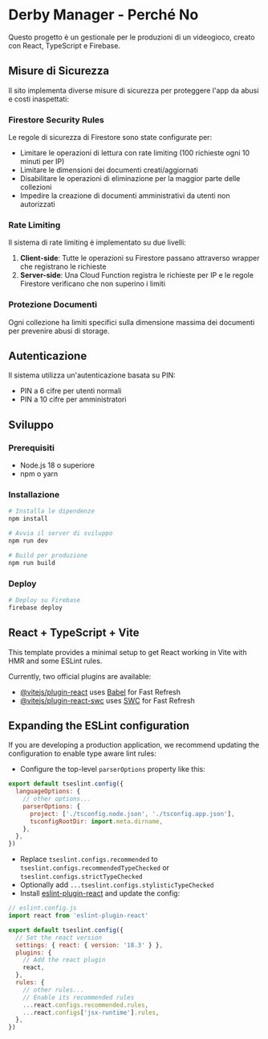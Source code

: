 # Derby Manager - Perché No

Questo progetto è un gestionale per le produzioni di un videogioco, creato con React, TypeScript e Firebase.

## Misure di Sicurezza

Il sito implementa diverse misure di sicurezza per proteggere l'app da abusi e costi inaspettati:

### Firestore Security Rules

Le regole di sicurezza di Firestore sono state configurate per:
- Limitare le operazioni di lettura con rate limiting (100 richieste ogni 10 minuti per IP)
- Limitare le dimensioni dei documenti creati/aggiornati
- Disabilitare le operazioni di eliminazione per la maggior parte delle collezioni
- Impedire la creazione di documenti amministrativi da utenti non autorizzati

### Rate Limiting

Il sistema di rate limiting è implementato su due livelli:
1. **Client-side**: Tutte le operazioni su Firestore passano attraverso wrapper che registrano le richieste
2. **Server-side**: Una Cloud Function registra le richieste per IP e le regole Firestore verificano che non superino i limiti

### Protezione Documenti

Ogni collezione ha limiti specifici sulla dimensione massima dei documenti per prevenire abusi di storage.

## Autenticazione

Il sistema utilizza un'autenticazione basata su PIN:
- PIN a 6 cifre per utenti normali
- PIN a 10 cifre per amministratori

## Sviluppo

### Prerequisiti
- Node.js 18 o superiore
- npm o yarn

### Installazione

```bash
# Installa le dipendenze
npm install

# Avvia il server di sviluppo
npm run dev

# Build per produzione
npm run build
```

### Deploy

```bash
# Deploy su Firebase
firebase deploy
```

## React + TypeScript + Vite

This template provides a minimal setup to get React working in Vite with HMR and some ESLint rules.

Currently, two official plugins are available:

- [@vitejs/plugin-react](https://github.com/vitejs/vite-plugin-react/blob/main/packages/plugin-react/README.md) uses [Babel](https://babeljs.io/) for Fast Refresh
- [@vitejs/plugin-react-swc](https://github.com/vitejs/vite-plugin-react-swc) uses [SWC](https://swc.rs/) for Fast Refresh

## Expanding the ESLint configuration

If you are developing a production application, we recommend updating the configuration to enable type aware lint rules:

- Configure the top-level `parserOptions` property like this:

```js
export default tseslint.config({
  languageOptions: {
    // other options...
    parserOptions: {
      project: ['./tsconfig.node.json', './tsconfig.app.json'],
      tsconfigRootDir: import.meta.dirname,
    },
  },
})
```

- Replace `tseslint.configs.recommended` to `tseslint.configs.recommendedTypeChecked` or `tseslint.configs.strictTypeChecked`
- Optionally add `...tseslint.configs.stylisticTypeChecked`
- Install [eslint-plugin-react](https://github.com/jsx-eslint/eslint-plugin-react) and update the config:

```js
// eslint.config.js
import react from 'eslint-plugin-react'

export default tseslint.config({
  // Set the react version
  settings: { react: { version: '18.3' } },
  plugins: {
    // Add the react plugin
    react,
  },
  rules: {
    // other rules...
    // Enable its recommended rules
    ...react.configs.recommended.rules,
    ...react.configs['jsx-runtime'].rules,
  },
})
```
